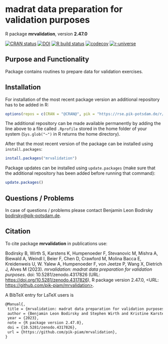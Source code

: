# madrat data preparation for validation purposes

R package **mrvalidation**, version **2.47.0**

[![CRAN status](https://www.r-pkg.org/badges/version/mrvalidation)](https://cran.r-project.org/package=mrvalidation) [![DOI](https://zenodo.org/badge/DOI/10.5281/zenodo.4317826.svg)](https://doi.org/10.5281/zenodo.4317826) [![R build status](https://github.com/pik-piam/mrvalidation/workflows/check/badge.svg)](https://github.com/pik-piam/mrvalidation/actions) [![codecov](https://codecov.io/gh/pik-piam/mrvalidation/branch/master/graph/badge.svg)](https://app.codecov.io/gh/pik-piam/mrvalidation) [![r-universe](https://pik-piam.r-universe.dev/badges/mrvalidation)](https://pik-piam.r-universe.dev/builds)

## Purpose and Functionality

Package contains routines to prepare data for validation
    exercises.


## Installation

For installation of the most recent package version an additional repository has to be added in R:

```r
options(repos = c(CRAN = "@CRAN@", pik = "https://rse.pik-potsdam.de/r/packages"))
```
The additional repository can be made available permanently by adding the line above to a file called `.Rprofile` stored in the home folder of your system (`Sys.glob("~")` in R returns the home directory).

After that the most recent version of the package can be installed using `install.packages`:

```r 
install.packages("mrvalidation")
```

Package updates can be installed using `update.packages` (make sure that the additional repository has been added before running that command):

```r 
update.packages()
```

## Questions / Problems

In case of questions / problems please contact Benjamin Leon Bodirsky <bodirsky@pik-potsdam.de>.

## Citation

To cite package **mrvalidation** in publications use:

Bodirsky B, Wirth S, Karstens K, Humpenoeder F, Stevanovic M, Mishra A, Biewald A, Weindl I, Beier F, Chen D, Crawford M, Molina Bacca E, Kreidenweis U, W. Yalew A, Humpenoeder F, von Jeetze P, Wang X, Dietrich J, Alves M (2023). _mrvalidation: madrat data preparation for validation purposes_. doi: 10.5281/zenodo.4317826 (URL: https://doi.org/10.5281/zenodo.4317826), R package version 2.47.0, <URL: https://github.com/pik-piam/mrvalidation>.

A BibTeX entry for LaTeX users is

 ```latex
@Manual{,
  title = {mrvalidation: madrat data preparation for validation purposes},
  author = {Benjamin Leon Bodirsky and Stephen Wirth and Kristine Karstens and Florian Humpenoeder and Mishko Stevanovic and Abhijeet Mishra and Anne Biewald and Isabelle Weindl and Felicitas Beier and David Chen and Michael Crawford and Edna {Molina Bacca} and Ulrich Kreidenweis and Amsalu {W. Yalew} and Florian {Humpenoeder } and Patrick {von Jeetze } and Xiaoxi Wang and Jan Philipp Dietrich and Marcos Alves},
  year = {2023},
  note = {R package version 2.47.0},
  doi = {10.5281/zenodo.4317826},
  url = {https://github.com/pik-piam/mrvalidation},
}
```
